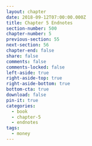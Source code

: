 ```yaml
---
layout: chapter
date: 2018-09-12T07:00:00.000Z
title: Chapter 5 Endnotes
section-number: 500
chapter-number: 5
previous-section: 55
next-section: 56
chapter-end: false
share: false
comments: false
comments-locked: false
left-aside: true
right-aside-top: true
right-aside-bottom: true
bottom-cta: true
download: false
pin-it: true
categories:
  - book
  - chapter-5
  - endnotes
tags:
  - money
---
```

